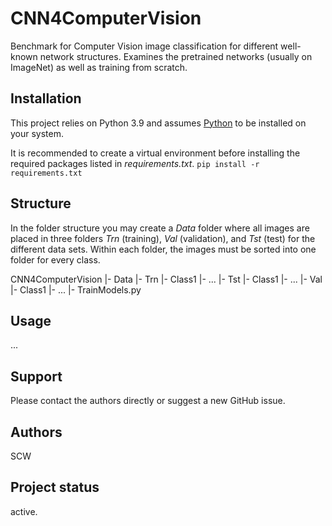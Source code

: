 # CNN4ComputerVision

Benchmark for Computer Vision image classification for different well-known network structures. Examines the pretrained networks (usually on ImageNet) as well as training from scratch.

## Installation
This project relies on Python 3.9 and assumes [Python](https://www.python.org/downloads) to be installed on your system.

It is recommended to create a virtual environment before installing the required packages listed in _requirements.txt_.
``
pip install -r requirements.txt
``

## Structure
In the folder structure you may create a _Data_ folder where all images are placed in three folders _Trn_ (training), _Val_ (validation), and _Tst_ (test) for the different data sets. Within each folder, the images must be sorted into one folder for every class.

CNN4ComputerVision
|- Data
    |- Trn
        |- Class1
        |- ...
    |- Tst
        |- Class1
        |- ...
    |- Val
        |- Class1
        |- ...
|- TrainModels.py

## Usage
...

## Support
Please contact the authors directly or suggest a new GitHub issue.

## Authors
SCW

## Project status
active.

